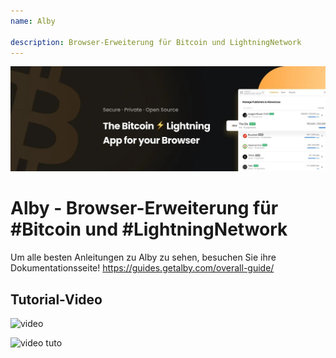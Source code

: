 ```yaml
---
name: Alby

description: Browser-Erweiterung für Bitcoin und LightningNetwork
---
```


![cover](assets/cover.jpeg)

# Alby - Browser-Erweiterung für #Bitcoin und #LightningNetwork

Um alle besten Anleitungen zu Alby zu sehen, besuchen Sie ihre Dokumentationsseite! https://guides.getalby.com/overall-guide/

## Tutorial-Video

![video](https://youtu.be/nd5fX2vHuDw)

![video tuto](https://guides.getalby.com/overall-guide/)
